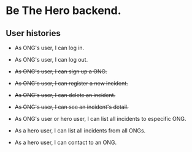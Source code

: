# Be The Hero backend.

## User histories

- As ONG's user, I can log in.

- As ONG's user, I can log out.

- ~~As ONG's user, I can sign up a ONG.~~

- ~~As ONG's user, I can register a new incident.~~

- ~~As ONG's user, I can delete an incident.~~

- ~~As ONG's user, I can see an incident's detail.~~

- As ONG's user or hero user, I can list all incidents to especific ONG.

- As a hero user, I can list all incidents from all ONGs.

- As a hero user, I can contact to an ONG.
